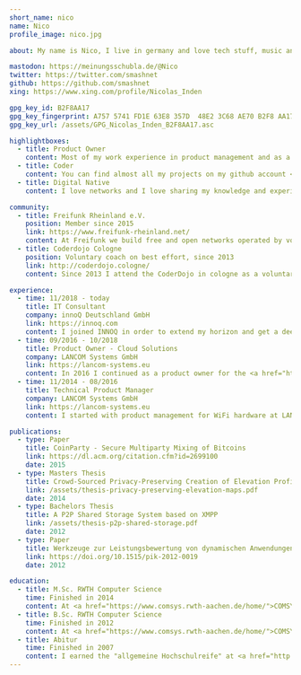 ```yaml
---
short_name: nico
name: Nico
profile_image: nico.jpg

about: My name is Nico, I live in germany and love tech stuff, music and photography. Luckily, I can leverage my affinity for hardware and software in my job as IT consultant. On the arty side of live I played electric guitar in a band many years ago. Hopefully, there will be another chance to do so in future :)

mastodon: https://meinungsschubla.de/@Nico
twitter: https://twitter.com/smashnet
github: https://github.com/smashnet
xing: https://www.xing.com/profile/Nicolas_Inden

gpg_key_id: B2F8AA17
gpg_key_fingerprint: A757 5741 FD1E 63E8 357D  48E2 3C68 AE70 B2F8 AA17
gpg_key_url: /assets/GPG_Nicolas_Inden_B2F8AA17.asc

highlightboxes:
  - title: Product Owner
    content: Most of my work experience in product management and as a product owner is gathered accompanying hardware and software projects. For hardware projects I worked on initial planning, competitor analysis and internal supervision of the development process. For software projects I work together with developers creating and planning new features using agile methods like <a href="https://scrumalliance.org/learn-about-scrum/the-scrum-guide">SCRUM</a>.
  - title: Coder
    content: You can find almost all my projects on my github account <a href="https://github.com/smashnet">@smashnet</a>. Most prominently the software <a href="https://github.com/smashnet/Peergroup">Peergroup</a> that is using ideas from the BitTorrent protocol to sync files between XMPP users. And <a href="https://github.com/smashnet/SimpleWebGallery">Simple Web Gallery</a> that is a tiny, straight-forward web gallery based on microservices.
  - title: Digital Native
    content: I love networks and I love sharing my knowledge and experience with others. Hence, I support the <a href="https://freifunk.net/worum-geht-es/">Freifunk</a> community by spreading the word and expanding their free wifi mesh network. I'm also a time-to-time mentor at <a href="http://coderdojo.cologne/">Coderdojo Cologne</a>, an initiative to teach kids from 7 to 17 how to code by assisting them realizing their creative ideas.

community:
  - title: Freifunk Rheinland e.V.
    position: Member since 2015
    link: https://www.freifunk-rheinland.net/
    content: At Freifunk we build free and open networks operated by voluntary citizens. A lot of consumer WiFi routers can be run with the Freifunk firmware enabling them to build up a WiFi mesh network. This way we create a free infrastructure independent from commercial network providers. Internet access can be provided if voluntary Freifunk participants share their internet connection.
  - title: Coderdojo Cologne
    position: Voluntary coach on best effort, since 2013
    link: http://coderdojo.cologne/
    content: Since 2013 I attend the CoderDojo in cologne as a voluntary mentor helping kids to discover their fascination for programming and helping them realizing projects they thought up themselves.

experience:
  - time: 11/2018 - today
    title: IT Consultant
    company: innoQ Deutschland GmbH
    link: https://innoq.com
    content: I joined INNOQ in order to extend my horizon and get a deeper dive into software development and architecture. However, my main focus remains at the product owner role.<br/>Find my INNOQ articles and blog posts <a href="https://www.innoq.com/de/staff/nicolas-inden/">here</a>.
  - time: 09/2016 - 10/2018
    title: Product Owner - Cloud Solutions
    company: LANCOM Systems GmbH
    link: https://lancom-systems.eu
    content: In 2016 I continued as a product owner for the <a href="https://www.lancom-systems.com/products/network-management/lancom-management-cloud/">LANCOM Management Cloud</a>.
  - time: 11/2014 - 08/2016
    title: Technical Product Manager
    company: LANCOM Systems GmbH
    link: https://lancom-systems.eu
    content: I started with product management for WiFi hardware at LANCOM Systems lasting two years. Products I supervised are:<br><a href="https://www.lancom-systems.de/products/wireless-lan/outdoor-access-points/">LANCOM OAP-8xx series</a><br><a href="https://www.lancom-systems.de/products/wireless-lan/industrial-access-points/">LANCOM IAP-8xx series</a><br><a href="https://www.lancom-systems.de/products/wireless-lan/accessories/">LANCOM Antenna Portfolio</a>

publications:  
  - type: Paper
    title: CoinParty - Secure Multiparty Mixing of Bitcoins
    link: https://dl.acm.org/citation.cfm?id=2699100
    date: 2015
  - type: Masters Thesis
    title: Crowd-Sourced Privacy-Preserving Creation of Elevation Profiles using Barometers
    link: /assets/thesis-privacy-preserving-elevation-maps.pdf
    date: 2014
  - type: Bachelors Thesis
    title: A P2P Shared Storage System based on XMPP
    link: /assets/thesis-p2p-shared-storage.pdf
    date: 2012
  - type: Paper
    title: Werkzeuge zur Leistungsbewertung von dynamischen Anwendungen in Wireless Mesh-Netzwerken
    link: https://doi.org/10.1515/pik-2012-0019
    date: 2012

education:
  - title: M.Sc. RWTH Computer Science
    time: Finished in 2014
    content: At <a href="https://www.comsys.rwth-aachen.de/home/">COMSYS</a> I participated in several projects as a student worker and successfully finished my bachelor thesis and finally my master thesis. Find my thesis in section "Publications".
  - title: B.Sc. RWTH Computer Science
    time: Finished in 2012
    content: At <a href="https://www.comsys.rwth-aachen.de/home/">COMSYS</a> I participated in several projects as a student worker and successfully finished my bachelor thesis. Find my thesis in section "Publications".
  - title: Abitur
    time: Finished in 2007
    content: I earned the "allgemeine Hochschulreife" at <a href="http://gugy.de/">Gutenberg-Gymnasium Bergheim</a> in 2007.
---
```

